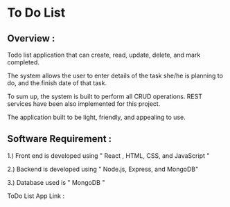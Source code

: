 # To Do List 
Overview :
------------

Todo list application that can create, read, update, delete, and mark completed.

The system allows the user to enter details of the task she/he is planning to do, and the finish date of that task. 

To sum up, the system is built to perform all CRUD operations. REST services have been also implemented for this project.

The application built to be light, friendly, and appealing to use. 


Software Requirement :
------------------------------------------------
1.) Front end is developed using " React , HTML, CSS, and JavaScript " 

2.) Backend is developed using " Node.js, Express, and MongoDB" 

3.) Database used is " MongoDB "






ToDo List App Link : 
